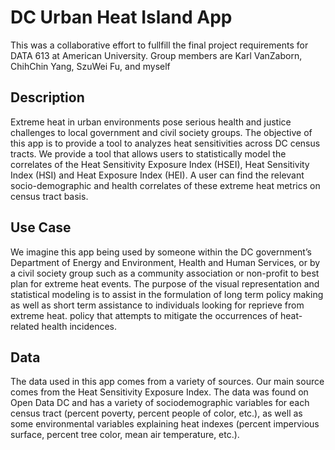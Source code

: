 # DC Urban Heat Island App

This was a collaborative effort to fullfill the final project requirements for DATA 613 at American University. Group members are Karl VanZaborn, ChihChin Yang, SzuWei Fu, and myself

## Description
Extreme heat in urban environments pose serious health and justice challenges to local government and civil society groups. The objective of this app is to provide a tool to analyzes heat sensitivities across DC census tracts. We provide a tool that allows users to statistically model the correlates of the Heat Sensitivity Exposure Index (HSEI), Heat Sensitivity Index (HSI) and Heat Exposure Index (HEI). A user can find the relevant socio-demographic and health correlates of these extreme heat metrics on census tract basis.

## Use Case
We imagine this app being used by someone within the DC government’s Department of Energy and Environment, Health and Human Services, or by a civil society group such as a community association or non-profit to best plan for extreme heat events. The purpose of the visual representation and statistical modeling is to assist in the formulation of long term policy making as well as short term assistance to individuals looking for reprieve from extreme heat. policy that attempts to mitigate the occurrences of heat-related health incidences.

## Data
The data used in this app comes from a variety of sources. Our main source comes from the Heat Sensitivity Exposure Index. The data was found on Open Data DC and has a variety of sociodemographic variables for each census tract (percent poverty, percent people of color, etc.), as well as some environmental variables explaining heat indexes (percent impervious surface, percent tree color, mean air temperature, etc.).
